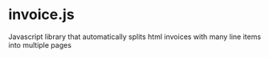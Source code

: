 invoice.js
==========

Javascript library that automatically splits html invoices with many line items into multiple pages
